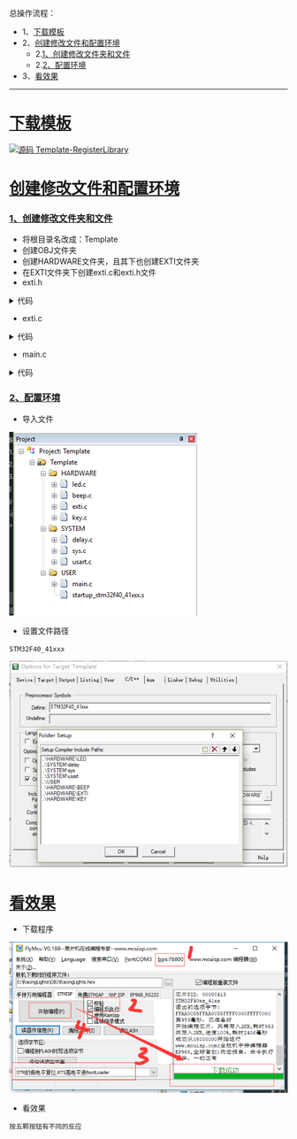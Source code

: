总操作流程：
- 1、[下载模板](#STM-M4-01)
- 2、[创建修改文件和配置环境](#STM-M4-02)
    - 2.[1、创建修改文件夹和文件](#STM-M4-02-01)
    - 2.[2、配置环境](#STM-M4-02-02)
- 3、[看效果](#STM-M4-03)

***

# <a name="STM-M4-01" href="#" >下载模板</a>

[![](https://img.shields.io/badge/源码-Template--RegisterLibrary-blue.svg "源码 Template-RegisterLibrary")](https://github.com/lidekai/Template-RegisterLibrary.git)

# <a name="STM-M4-02" href="#" >创建修改文件和配置环境</a>

### <a name="STM-M4-02-01" href="#" >1、创建修改文件夹和文件</a>

- 将根目录名改成：Template
- 创建OBJ文件夹
- 创建HARDWARE文件夹，且其下也创建EXTI文件夹
- 在EXTI文件夹下创建exti.c和exti.h文件
- exti.h

<details>
<summary>代码</summary>

```c
#ifndef __EXTI_H
#define __EXTI_H
#include "sys.h"
    void EXTIX_Init(void);// 外部中断初始化
#endif

```

</details>

- exti.c

<details>
<summary>代码</summary>

```c
#include "sys.h"
#include "delay.h"
#include "usart.h"
#include "led.h"
#include "beep.h"
#include "exti.h"
int main(void)
{
    Stm32_Clock_Init(336,8,2,7);//设置时钟,168Mhz
    delay_init(168); //延时初始化
    uart_init(84,115200); //串口初始化
    LED_Init(); //初始化与 LED 连接的硬件接口
    BEEP_Init(); //初始化蜂鸣器 IO
    EXTIX_Init(); //初始化外部中断输入
    LED0=0; //先点亮红灯
    while(1)
    {
        printf("OK\r\n");
        delay_ms(1000);
    }
}

```

</details>

- main.c

<details>
<summary>代码</summary>

```c
#include "exti.h"
#include "delay.h"
#include "led.h"
#include "key.h"
#include "beep.h"

//外部中断 0 服务程序
void EXTI0_IRQHandler(void)
{
    delay_ms(10); //消抖
    if(WK_UP==1) BEEP=!BEEP;
    EXTI->PR=1<<0; //清除 LINE0 上的中断标志位
}
//外部中断 2 服务程序
void EXTI2_IRQHandler(void)
{
    delay_ms(10); //消抖
    if(KEY2==0)
        LED0=!LED0;
    EXTI->PR=1<<2; //清除 LINE2 上的中断标志位
}
//外部中断 3 服务程序
void EXTI3_IRQHandler(void)
{
    delay_ms(10); //消抖
    if(KEY1==0)
        LED1=!LED1;
    EXTI->PR=1<<3; //清除 LINE3 上的中断标志位
}
//外部中断 4 服务程序
void EXTI4_IRQHandler(void)
{
    delay_ms(10); //消抖
    if(KEY0==0)
    {
        LED0=!LED0;
        LED1=!LED1;
    }
    EXTI->PR=1<<4; //清除 LINE4 上的中断标志位
}
//外部中断初始化程序
//初始化 PE2~4,PA0 为中断输入.
void EXTIX_Init(void)
{
    KEY_Init();
    Ex_NVIC_Config(GPIO_E,2,FTIR); //下降沿触发
    Ex_NVIC_Config(GPIO_E,3,FTIR); //下降沿触发
    Ex_NVIC_Config(GPIO_E,4,FTIR); //下降沿触发
    Ex_NVIC_Config(GPIO_A,0,RTIR); //上升沿触发
    MY_NVIC_Init(3,2,EXTI2_IRQn,2); //抢占 3，子优先级 2，组 2
    MY_NVIC_Init(2,2,EXTI3_IRQn,2); //抢占 2，子优先级 2，组 2
    MY_NVIC_Init(1,2,EXTI4_IRQn,2); //抢占 1，子优先级 2，组 2
    MY_NVIC_Init(0,2,EXTI0_IRQn,2); //抢占 0，子优先级 2，组 2
}

```

</details>

### <a name="STM-M4-02-02" href="#" >2、配置环境</a>

- 导入文件

![](image/6-1.png)

- 设置文件路径

`STM32F40_41xxx`

![](image/6-2.png)

# <a name="STM-M4-03" href="#" >看效果</a>

- 下载程序

![](image/2-4.png)

- 看效果

`按五颗按钮有不同的反应`
